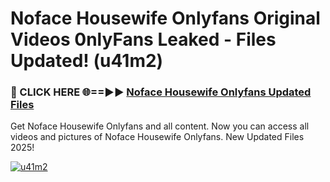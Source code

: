 # Noface Housewife Onlyfans Original Videos 0nlyFans Leaked - Files Updated! (u41m2)

<h3>🔴 CLICK HERE 🌐==►► <a href="https://tinyurl.com/2m67pmp6" rel="nofollow">Noface Housewife Onlyfans Updated Files</a></h3>

Get Noface Housewife Onlyfans and all content. Now you can access all videos and pictures of Noface Housewife Onlyfans. New Updated Files 2025!

[![u41m2](https://i.imgur.com/H4QAA4z.gif)](https://tinyurl.com/2m67pmp6)